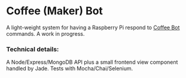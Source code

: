 # Coffee (Maker) Bot

A light-weight system for having a Raspberry Pi respond to [Coffee Bot](https://coffeebot.coffee) commands. A work in progress.

### Technical details:

A Node/Express/MongoDB API plus a small frontend view component handled by Jade. Tests with Mocha/Chai/Selenium.
